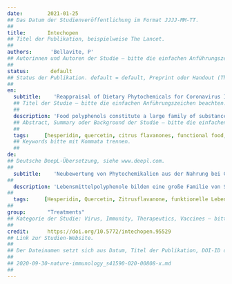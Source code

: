 ```yaml
---
date:        2021-01-25
## Das Datum der Studienveröffentlichung im Format JJJJ-MM-TT.
##
title:       Intechopen
## Titel der Publikation, beispielweise The Lancet.
##
authors:      'Bellavite, P'
## Autorinnen und Autoren der Studie – bitte die einfachen Anführungszeichen beachten!
##
status:       default
## Status der Publikation. default = default, Preprint oder Handout (Thesenpapier)
##
en:
  subtitle:    'Reappraisal of Dietary Phytochemicals for Coronavirus Infection: Focus on Hesperidin and Quercetin'
  ## Titel der Studie – bitte die einfachen Anführungszeichen beachten!
  ##
  description: 'Food polyphenols constitute a large family of substances with beneficial properties in a large group of communicable and non-communicable diseases. These compounds support and improve the body’s defences against oxidative stress and are helpful in the prevention of pathologies related to metabolic syndrome. Furthermore, they exhibit anti-inflammatory, antiviral, and antimicrobial properties. This chapter draws attention to certain nutritional components such as hesperidin and quercetin, which are emerging as good candidates for a complementary beneficial effect in the case of diseases caused by viruses, including COVID-19. These nutraceuticals have a complex mechanism of action, which involves both cellular defence against oxidative stress and the modulation of inflammation, which although normally is a defence, repair and activation mechanism of the immune system, it can elude its controls and become a systemic and destructive pathology (cytokine storm, respiratory distress syndrome). Furthermore, recent in silico simulation tests suggest that both hesperidin and quercetin may interfere with SARS-CoV-2 by binding to cell receptors and the proteolytic enzymes involved in its replication. In addition to the inhibitory effects on the virus at cellular level, the two flavonoids can have indirect effects in respiratory infectious diseases as they prevent or improve metabolic and vascular comorbidities that can complicate the clinical course. This brief review focuses on biochemical and pharmacological mechanisms of action of polyphenols in the context of the revaluation of dietary approaches to the prevention and treatment of infectious diseases caused by viruses, with a special application to COVID-19.'
  ## Abstract, Summary oder Background der Studie – bitte die einfachen Anführungszeichen b
  ##
  tags:     [hesperidin, quercetin, citrus flavanones, functional food, nutraceuticals, respiratory virus, oxidative stress, SARS-CoV-2, COVID-19, metabolic syndrome, Nrf2]
  ## Keywords bitte mit Kommata trennen.
  ##
de: 
## Deutsche DeepL-Übersetzung, siehe www.deepl.com.
##
  subtitle:    'Neubewertung von Phytochemikalien aus der Nahrung bei Coronavirus-Infektionen: Fokus auf Hesperidin und Quercetin'
##
  description: 'Lebensmittelpolyphenole bilden eine große Familie von Substanzen mit positiven Eigenschaften bei einer großen Gruppe von übertragbaren und nicht übertragbaren Krankheiten. Diese Verbindungen unterstützen und verbessern die körpereigenen Abwehrkräfte gegen oxidativen Stress und sind hilfreich bei der Vorbeugung von Krankheiten im Zusammenhang mit dem metabolischen Syndrom. Darüber hinaus weisen sie entzündungshemmende, antivirale und antimikrobielle Eigenschaften auf. Dieses Kapitel lenkt die Aufmerksamkeit auf bestimmte Nahrungsbestandteile wie Hesperidin und Quercetin, die sich als gute Kandidaten für eine ergänzende positive Wirkung bei durch Viren verursachten Krankheiten, einschließlich COVID-19, erweisen. Diese Nutrazeutika haben einen komplexen Wirkmechanismus, der sowohl die zelluläre Abwehr gegen oxidativen Stress als auch die Modulation von Entzündungen umfasst, die zwar normalerweise ein Abwehr-, Reparatur- und Aktivierungsmechanismus des Immunsystems sind, sich aber seiner Kontrolle entziehen und zu einer systemischen und destruktiven Pathologie werden können (Zytokinsturm, Atemnotsyndrom). Jüngste In-silico-Simulationstests deuten darauf hin, dass sowohl Hesperidin als auch Quercetin das SARS-CoV-2-Virus durch Bindung an Zellrezeptoren und die an seiner Replikation beteiligten proteolytischen Enzyme hemmen können. Zusätzlich zu den hemmenden Wirkungen auf das Virus auf zellulärer Ebene können die beiden Flavonoide indirekte Wirkungen bei Infektionskrankheiten der Atemwege haben, da sie metabolische und vaskuläre Komorbiditäten verhindern oder verbessern, die den klinischen Verlauf komplizieren können. Diese kurze Übersicht konzentriert sich auf die biochemischen und pharmakologischen Wirkmechanismen von Polyphenolen im Zusammenhang mit der Neubewertung von Ernährungsansätzen zur Vorbeugung und Behandlung von Infektionskrankheiten, die durch Viren verursacht werden, mit einer speziellen Anwendung auf COVID-19.'
##
  tags:     [Hesperidin, Quercetin, Zitrusflavanone, funktionelle Lebensmittel, Nutrazeutika, Atemwegsvirus, oxidativer Stress, SARS-CoV-2, COVID-19, metabolisches Syndrom, Nrf2]
##
group:       "Treatments"
## Kategorie der Studie: Virus, Immunity, Therapeutics, Vaccines – bitte die Anführungszeichen beachten!
##
credit:      https://doi.org/10.5772/intechopen.95529
## Link zur Studien-Website.
##
## Der Dateinamen setzt sich aus Datum, Titel der Publikation, DOI-ID der Studie (nach dem letzten Slash) und der Dateiendung zusammen. Bitte den Unterstrich vor der DOI-ID beachten!
##
## 2020-09-30-nature-immunology_s41590-020-00808-x.md
##
---
```

<object data="{{ page.link }}" style='height:calc(100vh - 400px); width: 100%' type='application/pdf'></object>